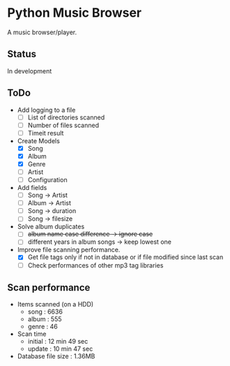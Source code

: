 # Python Music Browser

A music browser/player.

## Status

In development

## ToDo

- Add logging to a file
  - [ ] List of directories scanned
  - [ ] Number of files scanned
  - [ ] Timeit result
- Create Models
  - [x] Song
  - [x] Album
  - [x] Genre
  - [ ] Artist
  - [ ] Configuration
- Add fields
  - [ ] Song -> Artist
  - [ ] Album -> Artist
  - [ ] Song -> duration
  - [ ] Song -> filesize
- Solve album duplicates
  - [ ] ~~album name case difference -> ignore case~~
  - [ ] different years in album songs -> keep lowest one
- Improve file scanning performance.
  - [x] Get file tags only if not in database or if file modified since last scan
  - [ ] Check performances of other mp3 tag libraries

## Scan performance

- Items scanned (on a HDD)
  - song : 6636
  - album : 555
  - genre : 46
- Scan time
  - initial : 12 min 49 sec
  - update : 10 min 47 sec
- Database file size : 1.36MB
